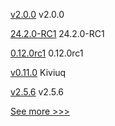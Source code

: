 
[v2.0.0](https://github.com/hyperledger/aries-framework-kotlin/releases/tag/v2.0.0) v2.0.0

[24.2.0-RC1](https://github.com/hyperledger/besu/releases/tag/24.2.0-RC1) 24.2.0-RC1

[0.12.0rc1](https://github.com/hyperledger/aries-cloudagent-python/releases/tag/0.12.0rc1) 0.12.0rc1

[v0.11.0](https://github.com/hyperledger-labs/go-perun/releases/tag/v0.11.0) Kiviuq

[v2.5.6](https://github.com/hyperledger/fabric/releases/tag/v2.5.6) v2.5.6


[See more >>>](https://start-here.hyperledger.org/releases)
